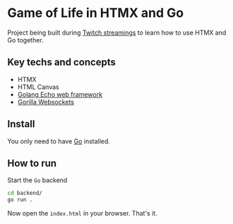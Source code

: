 # Game of Life in HTMX and Go

Project being built during [Twitch streamings](https://www.twitch.tv/guilospanck) to learn how to use HTMX and Go together.

## Key techs and concepts

- HTMX
- HTML Canvas
- [Golang Echo web framework](https://echo.labstack.com/)
- [Gorilla Websockets](https://github.com/gorilla/websocket)

## Install

You only need to have [Go](https://go.dev/doc/install) installed.

## How to run

Start the `Go` backend

```sh
cd backend/
go run .
```

Now open the `index.html` in your browser. That's it.
